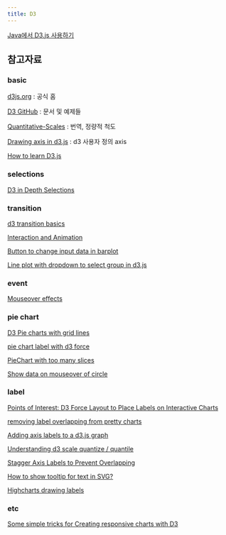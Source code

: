 ```yaml
---
title: D3
---
```

[Java에서 D3.js 사용하기](Java에서-D3.js-사용하기)

## 참고자료

### basic
[d3js.org](https://d3js.org/) : 공식 홈

[D3 GitHub](https://github.com/d3) : 문서 및 예제들

[Quantitative-Scales](https://github.com/zziuni/d3/wiki/Quantitative-Scales) : 번역, 정량적 척도

[Drawing axis in d3.js](https://www.d3-graph-gallery.com/graph/custom_axis.html) : d3 사용자 정의 axis

[How to learn D3.js](https://wattenberger.com/blog/d3)

### selections

[D3 in Depth Selections](https://www.d3indepth.com/selections/)

### transition

[d3 transition basics](https://www.dashingd3js.com/lessons/d3-transition-basics)

[Interaction and Animation](http://duspviz.mit.edu/d3-workshop/transitions-animation/)

[Button to change input data in barplot](https://www.d3-graph-gallery.com/graph/barplot_button_data_hard.html)

[Line plot with dropdown to select group in d3.js](https://www.d3-graph-gallery.com/graph/line_select.html)

### event
[Mouseover effects](https://www.petercollingridge.co.uk/tutorials/svg/interactive/mouseover-effects/)

### pie chart

[D3 Pie charts with grid lines](https://bl.ocks.org/vikkya/f8ac1a70b0024211aedc9992f4f7956f)

[pie chart label with d3 force](https://www.google.com/search?q=pie+chart+label+with+d3+force&tbm=isch&ved=2ahUKEwiM0YLnltbrAhUJYZQKHbilAGcQ2-cCegQIABAA&oq=pie+chart+label+with+d3+force&gs_lcp=CgNpbWcQAzoECAAQQzoCCAA6BggAEAUQHjoGCAAQCBAeOgQIABAeOgQIABAYUND-Blj9mwdg5pwHaABwAHgAgAFViAHADJIBAjIwmAEAoAEBqgELZ3dzLXdpei1pbWfAAQE&sclient=img&ei=JrNVX4ymKInC0QS4y4K4Bg&bih=1672&biw=1066)

[PieChart with too many slices](https://www.amcharts.com/docs/v4/tutorials/piechart-with-too-many-slices/)

[Show data on mouseover of circle](https://stackoverflow.com/questions/10805184/show-data-on-mouseover-of-circle)


### label
[Points of Interest: D3 Force Layout to Place Labels on Interactive Charts](https://www.placeiq.com/2017/08/pointsofinterestd3forcelayout/)

[removing label overlapping from pretty charts](https://medium.com/@adarshlilha/removing-label-overlapping-from-pretty-charts-8dd2e3581b71)

[Adding axis labels to a d3.js graph](http://www.d3noob.org/2012/12/adding-axis-labels-to-d3js-graph.html)

[Understanding d3 scale quantize / quantile](https://bl.ocks.org/aviddiviner/84d905e60c6788f77ee21d35f873b236)

[Stagger Axis Labels to Prevent Overlapping](https://peltiertech.com/stagger-axis-labels-prevent-overlap/)

[How to show tooltip for text in SVG?](https://stackoverflow.com/questions/19637443/how-to-show-tooltip-for-text-in-svg)

[Highcharts drawing labels](https://www.highcharts.com/demo/line-boost)

### etc

[Some simple tricks for Creating responsive charts with D3](https://webkid.io/blog/responsive-chart-usability-d3/)
